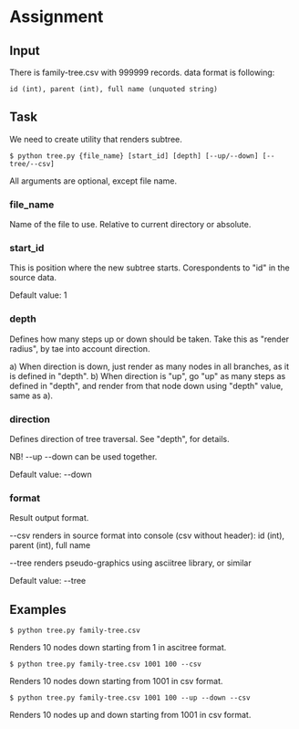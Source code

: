 
# Assignment

## Input

There is family-tree.csv with 999999 records.
data format is following:

`id (int), parent (int), full name (unquoted string)`

## Task

We need to create utility that renders subtree.

`$ python tree.py {file_name} [start_id] [depth] [--up/--down] [--tree/--csv]`

All arguments are optional, except file name.

### file_name
Name of the file to use. Relative to current directory or absolute.

### start_id
This is position where the new subtree starts.
Corespondents to "id" in the source data.

Default value: 1

### depth
Defines how many steps up or down should be taken.
Take this as "render radius", by tae into account direction.

a) When direction is down, just render as many nodes in all branches,
as it is defined in "depth".
b) When direction is "up", go "up" as many steps as defined in "depth",
and render from that node down using "depth" value, same as a).

### direction
Defines direction of tree traversal. See "depth", for details.

NB! --up --down can be used together. 

Default value: --down

### format
Result output format.

--csv renders in source format into console (csv without header):
id (int), parent (int), full name

--tree renders pseudo-graphics using asciitree library, or similar

Default value: --tree 

## Examples

`$ python tree.py family-tree.csv`

Renders 10 nodes down starting from 1 in ascitree format.

`$ python tree.py family-tree.csv 1001 100 --csv`

Renders 10 nodes down starting from 1001 in csv format.

`$ python tree.py family-tree.csv 1001 100 --up --down --csv`

Renders 10 nodes up and down starting from 1001 in csv format.
 
